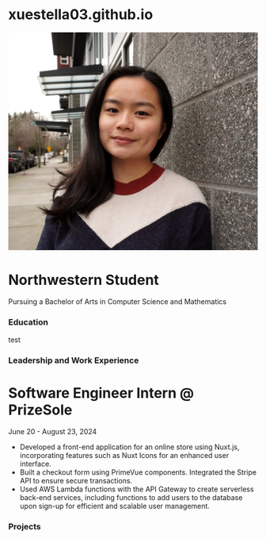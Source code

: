 # xuestella03.github.io

![Headshot](assets/Headshot.JPG)

# Northwestern Student
Pursuing a Bachelor of Arts in Computer Science and Mathematics

### Education
test

### Leadership and Work Experience
# Software Engineer Intern @ PrizeSole
June 20 - August 23, 2024
- Developed a front-end application for an online store using Nuxt.js, incorporating features such as Nuxt Icons for an enhanced user interface.
- Built a checkout form using PrimeVue components. Integrated the Stripe API to ensure secure transactions.
- Used AWS Lambda functions with the API Gateway to create serverless back-end services, including functions to add users to the database upon sign-up for efficient and scalable user management.

### Projects
